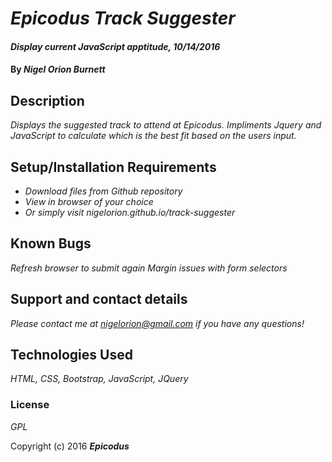 # _Epicodus Track Suggester_

#### _Display current JavaScript apptitude, 10/14/2016_

#### By _**Nigel Orion Burnett**_

## Description

_Displays the suggested track to attend at Epicodus. Impliments Jquery and JavaScript to calculate which is the best fit based on the users input._

## Setup/Installation Requirements

* _Download files from Github repository_
* _View in browser of your choice_
* _Or simply visit nigelorion.github.io/track-suggester_


## Known Bugs

_Refresh browser to submit again_
_Margin issues with form selectors_

## Support and contact details

_Please contact me at nigelorion@gmail.com if you have any questions!_

## Technologies Used

_HTML, CSS, Bootstrap, JavaScript, JQuery_

### License

*GPL*

Copyright (c) 2016 **_Epicodus_**
